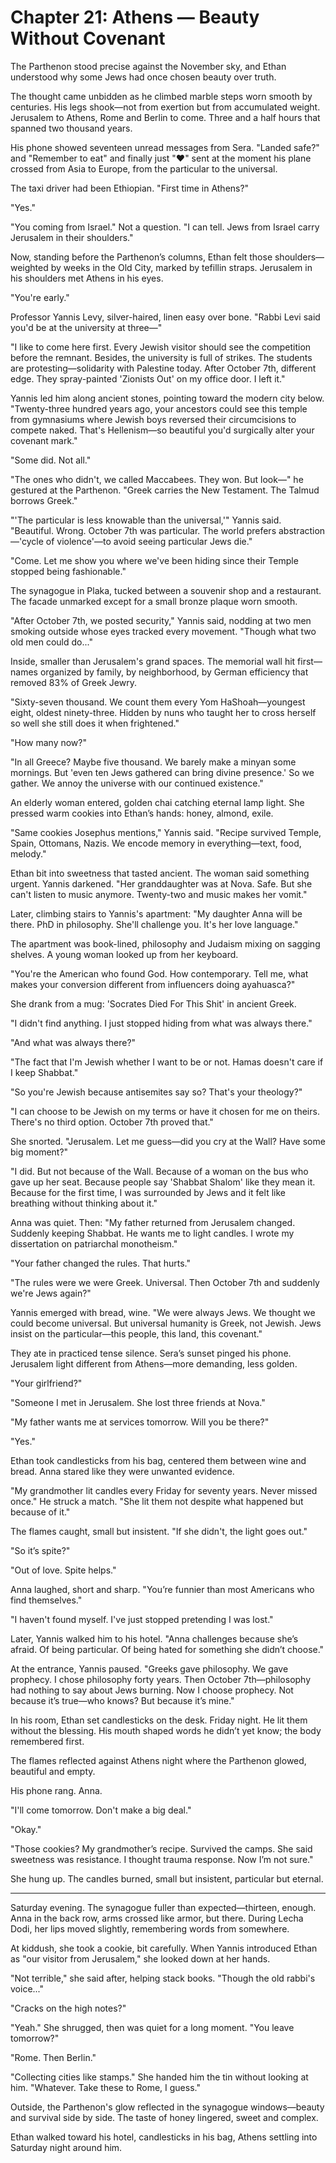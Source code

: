# Chapter 21: Athens — Beauty Without Covenant

The Parthenon stood precise against the November sky, and Ethan understood why some Jews had once chosen beauty over truth.

The thought came unbidden as he climbed marble steps worn smooth by centuries. His legs shook—not from exertion but from accumulated weight. Jerusalem to Athens, Rome and Berlin to come. Three and a half hours that spanned two thousand years.

His phone showed seventeen unread messages from Sera. "Landed safe?" and "Remember to eat" and finally just "❤️" sent at the moment his plane crossed from Asia to Europe, from the particular to the universal.

The taxi driver had been Ethiopian. "First time in Athens?"

"Yes."

"You coming from Israel." Not a question. "I can tell. Jews from Israel carry Jerusalem in their shoulders."

Now, standing before the Parthenon’s columns, Ethan felt those shoulders—weighted by weeks in the Old City, marked by tefillin straps. Jerusalem in his shoulders met Athens in his eyes.

"You're early."

Professor Yannis Levy, silver-haired, linen easy over bone. "Rabbi Levi said you'd be at the university at three—"

"I like to come here first. Every Jewish visitor should see the competition before the remnant. Besides, the university is full of strikes. The students are protesting—solidarity with Palestine today. After October 7th, different edge. They spray-painted 'Zionists Out' on my office door. I left it."

Yannis led him along ancient stones, pointing toward the modern city below. "Twenty-three hundred years ago, your ancestors could see this temple from gymnasiums where Jewish boys reversed their circumcisions to compete naked. That's Hellenism—so beautiful you'd surgically alter your covenant mark."

"Some did. Not all."

"The ones who didn't, we called Maccabees. They won. But look—" he gestured at the Parthenon. "Greek carries the New Testament. The Talmud borrows Greek."

"'The particular is less knowable than the universal,'" Yannis said. "Beautiful. Wrong. October 7th was particular. The world prefers abstraction—'cycle of violence'—to avoid seeing particular Jews die."

"Come. Let me show you where we've been hiding since their Temple stopped being fashionable."

The synagogue in Plaka, tucked between a souvenir shop and a restaurant. The facade unmarked except for a small bronze plaque worn smooth.

"After October 7th, we posted security," Yannis said, nodding at two men smoking outside whose eyes tracked every movement. "Though what two old men could do..."

Inside, smaller than Jerusalem's grand spaces. The memorial wall hit first—names organized by family, by neighborhood, by German efficiency that removed 83% of Greek Jewry.

"Sixty-seven thousand. We count them every Yom HaShoah—youngest eight, oldest ninety-three. Hidden by nuns who taught her to cross herself so well she still does it when frightened."

"How many now?"

"In all Greece? Maybe five thousand. We barely make a minyan some mornings. But 'even ten Jews gathered can bring divine presence.' So we gather. We annoy the universe with our continued existence."

An elderly woman entered, golden chai catching eternal lamp light. She pressed warm cookies into Ethan’s hands: honey, almond, exile.

"Same cookies Josephus mentions," Yannis said. "Recipe survived Temple, Spain, Ottomans, Nazis. We encode memory in everything—text, food, melody."

Ethan bit into sweetness that tasted ancient. The woman said something urgent. Yannis darkened. "Her granddaughter was at Nova. Safe. But she can't listen to music anymore. Twenty-two and music makes her vomit."

Later, climbing stairs to Yannis's apartment: "My daughter Anna will be there. PhD in philosophy. She'll challenge you. It's her love language."

The apartment was book-lined, philosophy and Judaism mixing on sagging shelves. A young woman looked up from her keyboard.

"You're the American who found God. How contemporary. Tell me, what makes your conversion different from influencers doing ayahuasca?"

She drank from a mug: 'Socrates Died For This Shit' in ancient Greek.

"I didn't find anything. I just stopped hiding from what was always there."

"And what was always there?"

"The fact that I'm Jewish whether I want to be or not. Hamas doesn't care if I keep Shabbat."

"So you're Jewish because antisemites say so? That's your theology?"

"I can choose to be Jewish on my terms or have it chosen for me on theirs. There's no third option. October 7th proved that."

She snorted. "Jerusalem. Let me guess—did you cry at the Wall? Have some big moment?"

"I did. But not because of the Wall. Because of a woman on the bus who gave up her seat. Because people say 'Shabbat Shalom' like they mean it. Because for the first time, I was surrounded by Jews and it felt like breathing without thinking about it."

Anna was quiet. Then: "My father returned from Jerusalem changed. Suddenly keeping Shabbat. He wants me to light candles. I wrote my dissertation on patriarchal monotheism."

"Your father changed the rules. That hurts."

"The rules were we were Greek. Universal. Then October 7th and suddenly we're Jews again?"

Yannis emerged with bread, wine. "We were always Jews. We thought we could become universal. But universal humanity is Greek, not Jewish. Jews insist on the particular—this people, this land, this covenant."

They ate in practiced tense silence. Sera’s sunset pinged his phone. Jerusalem light different from Athens—more demanding, less golden.

"Your girlfriend?"

"Someone I met in Jerusalem. She lost three friends at Nova."

"My father wants me at services tomorrow. Will you be there?"

"Yes."

Ethan took candlesticks from his bag, centered them between wine and bread. Anna stared like they were unwanted evidence.

"My grandmother lit candles every Friday for seventy years. Never missed once." He struck a match. "She lit them not despite what happened but because of it."

The flames caught, small but insistent. "If she didn't, the light goes out."

"So it’s spite?"

"Out of love. Spite helps."

Anna laughed, short and sharp. "You’re funnier than most Americans who find themselves."

"I haven't found myself. I've just stopped pretending I was lost."

Later, Yannis walked him to his hotel. "Anna challenges because she’s afraid. Of being particular. Of being hated for something she didn’t choose."

At the entrance, Yannis paused. "Greeks gave philosophy. We gave prophecy. I chose philosophy forty years. Then October 7th—philosophy had nothing to say about Jews burning. Now I choose prophecy. Not because it’s true—who knows? But because it’s mine."

In his room, Ethan set candlesticks on the desk. Friday night. He lit them without the blessing. His mouth shaped words he didn’t yet know; the body remembered first.

The flames reflected against Athens night where the Parthenon glowed, beautiful and empty.

His phone rang. Anna.

"I'll come tomorrow. Don't make a big deal."

"Okay."

"Those cookies? My grandmother’s recipe. Survived the camps. She said sweetness was resistance. I thought trauma response. Now I’m not sure."

She hung up. The candles burned, small but insistent, particular but eternal.

---

Saturday evening. The synagogue fuller than expected—thirteen, enough. Anna in the back row, arms crossed like armor, but there. During Lecha Dodi, her lips moved slightly, remembering words from somewhere.

At kiddush, she took a cookie, bit carefully. When Yannis introduced Ethan as "our visitor from Jerusalem," she looked down at her hands.

"Not terrible," she said after, helping stack books. "Though the old rabbi's voice..."

"Cracks on the high notes?"

"Yeah." She shrugged, then was quiet for a long moment. "You leave tomorrow?"

"Rome. Then Berlin."

"Collecting cities like stamps." She handed him the tin without looking at him. "Whatever. Take these to Rome, I guess."

Outside, the Parthenon's glow reflected in the synagogue windows—beauty and survival side by side. The taste of honey lingered, sweet and complex.

Ethan walked toward his hotel, candlesticks in his bag, Athens settling into Saturday night around him.
